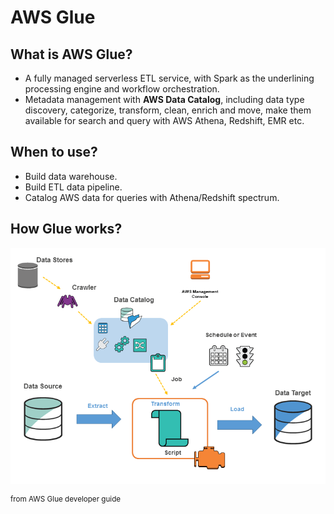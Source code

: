 # AWS Glue

## What is AWS Glue?

- A fully managed serverless ETL service, with Spark as the underlining processing engine and workflow orchestration.
- Metadata management with **AWS Data Catalog**, including data type discovery, categorize, transform, clean, enrich and move, make them available for search and query with AWS Athena, Redshift, EMR etc.

## When to use?

- Build data warehouse.
- Build ETL data pipeline.
- Catalog AWS data for queries with Athena/Redshift spectrum.

## How Glue works?

![How Glue works](HowGlueWorks-overview.png)

<sup>from AWS Glue developer guide</sup>

